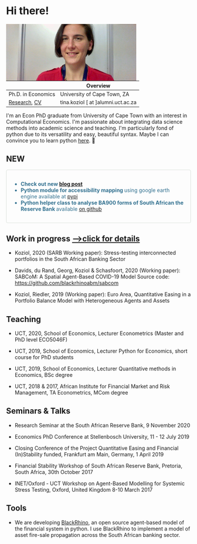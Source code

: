   

# Hi there!
 <!-- <img style="float: right;" width="300" alt="" src="pics/bandtk.png"/> -->
  <img style="float: left;" width="355" alt="" src="pics/bandtk.png"/>
 
 |   |  Overview |   
| --- | ----------- |     
| Ph.D. in Economics  |   University of Cape Town, ZA |  
| [Research](research.md), [CV](cv.md) | tina.koziol [ at ]alumni.uct.ac.za  |   

I'm an Econ PhD graduate from University of Cape Town with an interest in Computational Economics. 
I'm passionate about integrating data science methods into academic science and teaching.                                                                                                         I'm particularly fond of python due to its versatility and easy, beautiful syntax. 
Maybe I can convince you to learn python [here](python.md). 🤗 

 
 

## NEW
<!--  
 <div class="fyi">
 
  ddd
 
</div> -->


<div style="padding: 15px; border: 1px solid transparent; border-color: transparent; margin-bottom: 20px; border-radius: 4px; color: #31708f; background-color: ; border-color:#D8DED8;">
	<div class="linelist">
    <ul>
        <li> <b>  Check out new <a href="2020.md"> blog post</a> </b> </li>
        <li><b>Python module for accessibility mapping </b>  using google earth engine available at   <a href="https://pypi.org/project/geogems/">pypi</a></li>
        <li> <b>Python helper class to analyse BA900 forms of South African the Reserve Bank
 </b>  available   <a href="https://github.com/t1nak/ba900/">on github</a> </li>
    </ul>
</div>
</div>


## Work in progress [-->click for details](research.md)

- Koziol, 2020 (SARB Working paper):  Stress-testing interconnected portfolios in the South African Banking Sector

-  Davids, du Rand, Georg, Koziol & Schasfoort, 2020 (Working paper): SABCoM: A Spatial Agent-Based COVID-19 Model  Source code: https://github.com/blackrhinoabm/sabcom

- Koziol, Riedler, 2019 (Working paper): Euro Area, Quantitative Easing in a Portfolio Balance Model with Heterogeneous Agents and Assets



## Teaching 

- UCT, 2020, School of Economics,  Lecturer Econometrics (Master and PhD level ECO5046F) 

- UCT,  2019, School of Economics,  Lecturer Python for Economics, short course for PhD students

- UCT,  2019, School of Economics,  Lecturer Quantitative methods in Economics, BSc degree

- UCT,  2018 & 2017, African Institute for Financial Market and Risk Management, TA Econometrics, MCom degree 


## Seminars & Talks

- Research Seminar at the South African Reserve Bank, 9 November 2020

- Economics PhD Conference at Stellenbosch University, 11 - 12 July 2019

- Closing Conference of the Project Quantitative Easing and Financial (In)Stability funded, Frankfurt am Main, Germany, 1 April  2019

- Financial Stability Workshop of South African Reserve Bank, Pretoria, South Africa, 30th October 2017 

- INET/Oxford - UCT Workshop on Agent-Based Modelling for Systemic Stress Testing, Oxford, United Kingdom 8-10 March 2017


## Tools

- We are developing [BlackRhino](https://github.com/blackrhinoabm/BlackRhino), an open source agent-based model of the financial system in python. I use BlackRhino to implement a model of asset fire-sale propagation across the South African banking sector.    

 